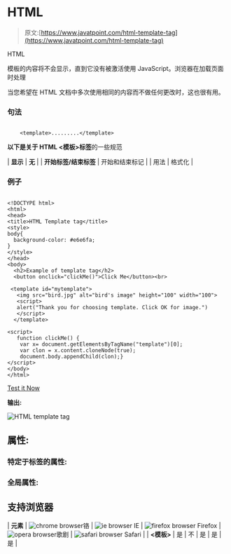 # HTML<template></template>

> 原文:[https://www.javatpoint.com/html-template-tag](https://www.javatpoint.com/html-template-tag)

HTML<template></template>

模板的内容将不会显示，直到它没有被激活使用 JavaScript。浏览器在加载页面时处理<template></template>

当您希望在 HTML 文档中多次使用相同的内容而不做任何更改时，这也很有用。

<template></template>

<template></template>

### 句法

```

    <template>.........</template>

```

**以下是关于 HTML <模板>标签**的一些规范

| **显示** | **无** |
| **开始标签/结束标签** | 开始和结束标记 |
| 用法 | 格式化 |

### 例子

```

<!DOCTYPE html>
<html>
<head>
<title>HTML Template tag</title>
<style>
body{
  background-color: #e6e6fa;
}
</style>
</head>
<body>
  <h2>Example of template tag</h2>
  <button onclick="clickMe()">Click Me</button><br>

 <template id="mytemplate">
   <img src="bird.jpg" alt="bird's image" height="100" width="100">
   <script>
   alert("Thank you for choosing template. Click OK for image.")
   </script>
  </template>

<script>
   function clickMe() {
    var x= document.getElementsByTagName("template")[0];
    var clon = x.content.cloneNode(true);
    document.body.appendChild(clon);}
</script>
</body>
</html>

```

[Test it Now](https://www.javatpoint.com/oprweb/test.jsp?filename=htmltemplatetag)

**输出:**

![HTML template tag](../Images/af8690316b978684f6d955747ebd10f5.png)

## 属性:

### 特定于标签的属性:

<template></template>

### 全局属性:

<template></template>

## 支持浏览器

| **元素** | ![chrome browser](../Images/4fbdc93dc2016c5049ed108e7318df19.png)铬 | ![ie browser](../Images/83dd23df1fe8373fd5bf054b2c1dd88b.png) IE | ![firefox browser](../Images/4f001fff393888a8a807ed29b28145d1.png) Firefox | ![opera browser](../Images/6cad4a592cc69a052056a0577b4aac65.png)歌剧 | ![safari browser](../Images/a0f6a9711a92203c5dc5c127fe9c9fca.png) Safari |
| **<模板>** | 是 | 不 | 是 | 是 | 是 |